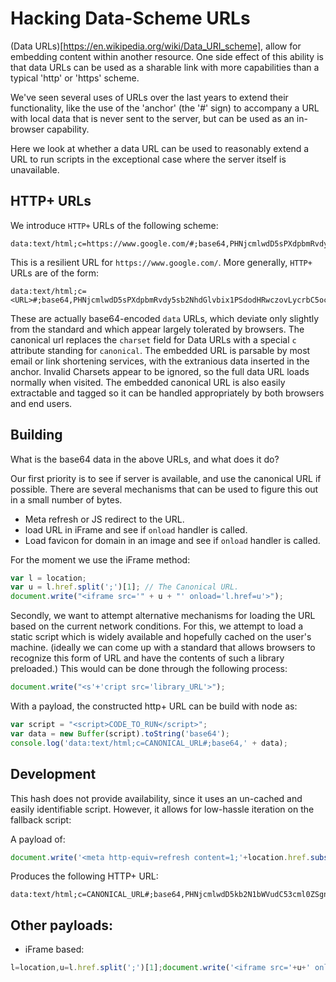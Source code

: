 Hacking Data-Scheme URLs
========================

(Data URLs)[https://en.wikipedia.org/wiki/Data_URI_scheme], allow for embedding
content within another resource. One side effect of this ability is that data
URLs can be used as a sharable link with more capabilities than a typical 'http'
or 'https' scheme.

We've seen several uses of URLs over the last years to extend their
functionality, like the use of the 'anchor' (the '#' sign) to accompany a URL
with local data that is never sent to the server, but can be used as an
in-browser capability.

Here we look at whether a data URL can be used to reasonably extend a URL to
run scripts in the exceptional case where the server itself is unavailable.


HTTP+ URLs
----------

We introduce `HTTP+` URLs of the following scheme:
```
data:text/html;c=https://www.google.com/#;base64,PHNjcmlwdD5sPXdpbmRvdy5sb2NhdGlvbix1PSdodHRwczovLycrbC5ocmVmLnNwbGl0KCc7JylbMV07ZG9jdW1lbnQud3JpdGUoJzxpbWcgc3JjPVwnJyt1KydcJyBvbmxvYWQ9bC5ocmVmPXUgb25lcnJvcj1sLmhyZWY9dT48cycrJ2NyaXB0IHNyYz1odHRwczovL3dpbGxzY290dC5naXRodWIuaW8vcGVlci1mYWxsYmFjay9wZWVyLWZhbGxiYWNrLmpzPicpOzwvc2NyaXB0Pg==
```

This is a resilient URL for `https://www.google.com/`. More generally, `HTTP+`
URLs are of the form:
```
data:text/html;c=<URL>#;base64,PHNjcmlwdD5sPXdpbmRvdy5sb2NhdGlvbix1PSdodHRwczovLycrbC5ocmVmLnNwbGl0KCc7JylbMV07ZG9jdW1lbnQud3JpdGUoJzxpbWcgc3JjPVwnJyt1KydcJyBvbmxvYWQ9bC5ocmVmPXUgb25lcnJvcj1sLmhyZWY9dT48cycrJ2NyaXB0IHNyYz1odHRwczovL3dpbGxzY290dC5naXRodWIuaW8vcGVlci1mYWxsYmFjay9wZWVyLWZhbGxiYWNrLmpzPicpOzwvc2NyaXB0Pg==
```

These are actually base64-encoded `data` URLs, which deviate only slightly from
the standard and which appear largely tolerated by browsers. 
The canonical url replaces the `charset` field for Data URLs with a special `c`
attribute standing for `canonical`. The embedded URL is parsable by most email
or link shortening services, with the extranious data inserted in the anchor.
Invalid Charsets appear to be ignored, so the full data URL loads normally
when visited. The embedded canonical URL is also easily extractable and tagged
so it can be handled appropriately by both browsers and end users.


Building 
--------

What is the base64 data in the above URLs, and what does it do?

Our first priority is to see if server is available, and use the canonical URL
if possible. There are several mechanisms that can be used to figure this out
in a small number of bytes.

 * Meta refresh or JS redirect to the URL.
 * load URL in iFrame and see if `onload` handler is called.
 * Load favicon for domain in an image and see if `onload` handler is called.

For the moment we use the iFrame method:
```javascript
var l = location;
var u = l.href.split(';')[1]; // The Canonical URL.
document.write("<iframe src='" + u + "' onload='l.href=u'>");
```

Secondly, we want to attempt alternative mechanisms for loading the URL based
on the current network conditions. For this, we attempt to load a static
script which is widely available and hopefully cached on the user's machine.
(ideally we can come up with a standard that allows browsers to recognize this
form of URL and have the contents of such a library preloaded.)
This would can be done through the following process:
```javascript
document.write("<s'+'cript src='library_URL'>");
```

With a payload, the constructed http+ URL can be build with node as:
```javascript
var script = "<script>CODE_TO_RUN</script>";
var data = new Buffer(script).toString('base64');
console.log('data:text/html;c=CANONICAL_URL#;base64,' + data);
```

Development
-----------

This hash does not provide availability, since it uses an un-cached and easily
identifiable script. However, it allows for low-hassle iteration on the
fallback script:


A payload of:
```javascript
document.write('<meta http-equiv=refresh content=1;'+location.href.substr(17)+'><s'+'cript src=https://willscott.github.io/peer-fallback/peer-fallback.js>');
```


Produces the following HTTP+ URL:
```
data:text/html;c=CANONICAL_URL#;base64,PHNjcmlwdD5kb2N1bWVudC53cml0ZSgnPG1ldGEgaHR0cC1lcXVpdj1yZWZyZXNoIGNvbnRlbnQ9MTsnK2xvY2F0aW9uLmhyZWYuc3Vic3RyKDE3KSsnPjxzJysnY3JpcHQgc3JjPWh0dHBzOi8vd2lsbHNjb3R0LmdpdGh1Yi5pby9wZWVyLWZhbGxiYWNrL3BlZXItZmFsbGJhY2suanM+Jyk7PC9zY3JpcHQ+
```


Other payloads:
----

* iFrame based:
```javascript
l=location,u=l.href.split(';')[1];document.write('<iframe src='+u+' onload=\\'l.href=u\\'/><s'+'cript src=https://willscott.github.io/peer-fallback/peer-fallback.js>');
```
